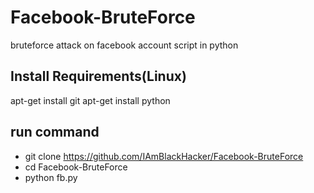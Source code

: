 # Facebook-BruteForce
bruteforce attack on facebook account script in python

## Install Requirements(Linux)
apt-get install git
apt-get install python

## run command
* git clone https://github.com/IAmBlackHacker/Facebook-BruteForce
* cd Facebook-BruteForce
* python fb.py

